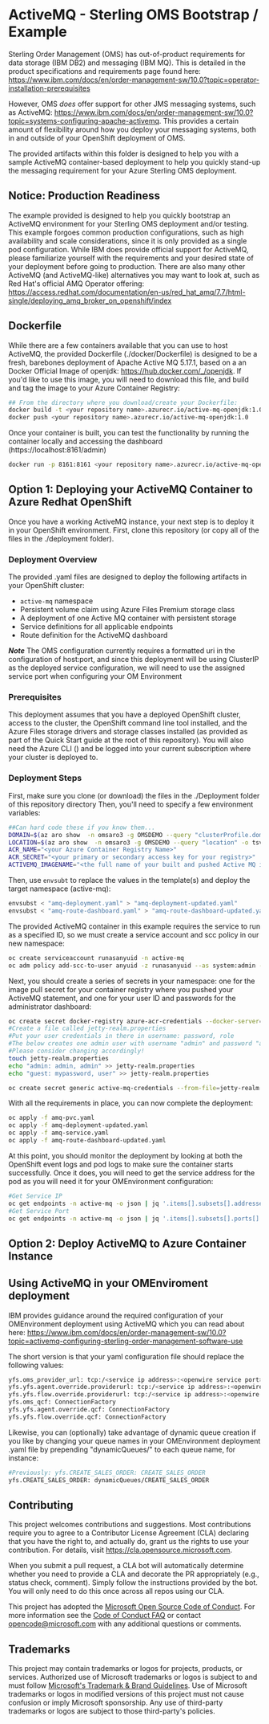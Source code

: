 # ActiveMQ - Sterling OMS Bootstrap / Example

Sterling Order Management (OMS) has out-of-product requirements for data storage (IBM DB2) and messaging (IBM MQ).
This is detailed in the product specifications and requirements page found here: https://www.ibm.com/docs/en/order-management-sw/10.0?topic=operator-installation-prerequisites 

However, OMS *does* offer support for other JMS messaging systems, such as ActiveMQ: https://www.ibm.com/docs/en/order-management-sw/10.0?topic=systems-configuring-apache-activemq.
This provides a certain amount of flexibility around how you deploy your messaging systems, both in and outside of your OpenShift deployment of OMS.

The provided artifacts within this folder is designed to help you with a sample ActiveMQ container-based deployment to help you quickly stand-up the messaging requirement for your
Azure Sterling OMS deployment.

## Notice: Production Readiness

The example provided is designed to help you quickly bootstrap an ActiveMQ environment for your Sterling OMS deployment and/or testing. This example forgoes common production configurations, such as high availability and scale considerations, since it is only provided as a single pod configuration. While IBM does provide official support for ActiveMQ, please familiarize yourself with the requirements and your desired state of your deployment before going to production. There are also many other ActiveMQ (and ActiveMQ-like) alternatives you may want to look at, such as Red Hat's official AMQ Operator offering: https://access.redhat.com/documentation/en-us/red_hat_amq/7.7/html-single/deploying_amq_broker_on_openshift/index

## Dockerfile

While there are a few containers available that you can use to host ActiveMQ, the provided Dockerfile (./docker/Dockerfile) is designed to be a fresh, barebones deployment of Apache Active MQ 5.17.1, based 
on a an Docker Official Image of openjdk: https://hub.docker.com/_/openjdk. If you'd like to use this image, you will need to download this file, and build and tag the image to your Azure Container Registry:

```bash
## From the directory where you download/create your Dockerfile:
docker build -t <your repository name>.azurecr.io/active-mq-openjdk:1.0 .
docker push <your repository name>.azurecr.io/active-mq-openjdk:1.0
```

Once your container is built, you can test the functionality by running the container locally and accessing the dashboard (https://localhost:8161/admin)

```bash
docker run -p 8161:8161 <your repository name>.azurecr.io/active-mq-openjdk:1.0
```

## Option 1: Deploying your ActiveMQ Container to Azure Redhat OpenShift

Once you have a working ActiveMQ instance, your next step is to deploy it in your OpenShift environment. First, clone this repository (or copy all of the files in the ./deployment folder).

### Deployment Overview

The provided .yaml files are designed to deploy the following artifacts in your OpenShift cluster:

* ```active-mq``` namespace
* Persistent volume claim using Azure Files Premium storage class
* A deployment of one Active MQ container with persistent storage
* Service definitions for all applicable endpoints
* Route definition for the ActiveMQ dashboard

***Note*** The OMS configuration currently requires a formatted uri in the configuration of host:port, and since this deployment will be using ClusterIP as the deployed service configuration, we will need to use the assigned service port when configuring your OM Environment


### Prerequisites

This deployment assumes that you have a deployed OpenShift cluster, access to the cluster, the OpenShift command line tool installed, and the Azure Files storage drivers and storage classes installed (as provided as part of the Quick Start guide at the root of this repository). You will also need the Azure CLI () and be logged into your current subscription where your cluster is deployed to.

### Deployment Steps

First, make sure you clone (or download) the files in the ./Deployment folder of this repository directory Then, you'll need to specify a few environment variables:

```bash
##Can hard code these if you know them...
DOMAIN=$(az aro show  -n omsaro3 -g OMSDEMO --query "clusterProfile.domain" -o tsv)
LOCATION=$(az aro show  -n omsaro3 -g OMSDEMO --query "location" -o tsv)
ACR_NAME="<your Azure Container Registry Name>"
ACR_SECRET="<your primary or secondary access key for your registry>"
ACTIVEMQ_IMAGENAME="<the full name of your built and pushed Active MQ image"
```

Then, use ```envsubt``` to replace the values in the template(s) and deploy the target namespace (active-mq):

```bash
envsubst < "amq-deployment.yaml" > "amq-deployment-updated.yaml"
envsubst < "amq-route-dashboard.yaml" > "amq-route-dashboard-updated.yaml"
```

The provided ActiveMQ container in this example requires the service to run as a specified ID, so we must create a service account and scc policy in our new namespace:

```bash
oc create serviceaccount runasanyuid -n active-mq
oc adm policy add-scc-to-user anyuid -z runasanyuid --as system:admin -n active-mq
```

Next, you should create a series of secrets in your namespace: one for the image pull secret for your container registry where you pushed your ActiveMQ statement, and one for your user ID and passwords for the administrator dashboard:

```bash
oc create secret docker-registry azure-acr-credentials --docker-server=$ACRSERVER.azurecr.io  --docker-username=$ACR_NAME --docker-password=$ACR_SECRET -n active-mq
#Create a file called jetty-realm.properties
#Put your user credentials in there in username: password, role
#The below creates one admin user with username "admin" and password "admin" and one regular user named "guest" with password "mypassword"
#Please consider changing accordingly!
touch jetty-realm.properties
echo "admin: admin, admin" >> jetty-realm.properties
echo "guest: mypassword, user" >> jetty-realm.properties

oc create secret generic active-mq-credentials --from-file=jetty-realm.properties -n active-mq
```

With all the requirements in place, you can now complete the deployment:

```bash
oc apply -f amq-pvc.yaml
oc apply -f amq-deployment-updated.yaml
oc apply -f amq-service.yaml
oc apply -f amq-route-dashboard-updated.yaml
```

At this point, you should monitor the deployment by looking at both the OpenShift event logs and pod logs to make sure the container starts successfully. Once it does, you will need to get the service address for the pod as you will need it for your OMEnvironment configuration:

```bash
#Get Service IP
oc get endpoints -n active-mq -o json | jq '.items[].subsets[].addresses[].ip'
#Get Service Port
oc get endpoints -n active-mq -o json | jq '.items[].subsets[].ports[] | select(.name == "openwire") | .port'
```

## Option 2: Deploy ActiveMQ to Azure Container Instance



## Using ActiveMQ in your OMEnviroment deployment

IBM provides guidance around the required configuration of your OMEnvironment deployment using ActiveMQ which you can read about here: https://www.ibm.com/docs/en/order-management-sw/10.0?topic=activemq-configuring-sterling-order-management-software-use

The short version is that your yaml configuration file should replace the following values:

```bash
yfs.oms_provider_url: tcp:/<service ip address>:<openwire service port>
yfs.yfs.agent.override.providerurl: tcp:/<service ip address>:<openwire service port>
yfs.yfs.flow.override.providerurl: tcp:/<service ip address>:<openwire service port>
yfs.oms_qcf: ConnectionFactory
yfs.yfs.agent.override.qcf: ConnectionFactory
yfs.yfs.flow.override.qcf: ConnectionFactory
```

Likewise, you can (optionally) take advantage of dynamic queue creation if you like by changing your queue names in your OMEnvironment deployment .yaml file by prepending "dynamicQueues/" to each queue name, for instance:

```bash
#Previously: yfs.CREATE_SALES_ORDER: CREATE_SALES_ORDER
yfs.CREATE_SALES_ORDER: dynamicQueues/CREATE_SALES_ORDER
```

## Contributing

This project welcomes contributions and suggestions.  Most contributions require you to agree to a
Contributor License Agreement (CLA) declaring that you have the right to, and actually do, grant us
the rights to use your contribution. For details, visit https://cla.opensource.microsoft.com.

When you submit a pull request, a CLA bot will automatically determine whether you need to provide
a CLA and decorate the PR appropriately (e.g., status check, comment). Simply follow the instructions
provided by the bot. You will only need to do this once across all repos using our CLA.

This project has adopted the [Microsoft Open Source Code of Conduct](https://opensource.microsoft.com/codeofconduct/).
For more information see the [Code of Conduct FAQ](https://opensource.microsoft.com/codeofconduct/faq/) or
contact [opencode@microsoft.com](mailto:opencode@microsoft.com) with any additional questions or comments.

## Trademarks

This project may contain trademarks or logos for projects, products, or services. Authorized use of Microsoft 
trademarks or logos is subject to and must follow 
[Microsoft's Trademark & Brand Guidelines](https://www.microsoft.com/en-us/legal/intellectualproperty/trademarks/usage/general).
Use of Microsoft trademarks or logos in modified versions of this project must not cause confusion or imply Microsoft sponsorship.
Any use of third-party trademarks or logos are subject to those third-party's policies.
